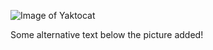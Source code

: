 ![Image of Yaktocat](https://octodex.github.com/images/yaktocat.png)

Some alternative text below the picture added!
